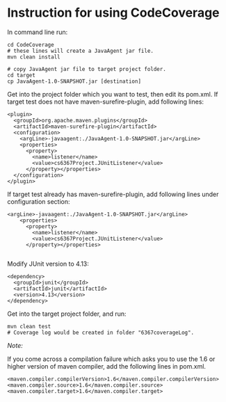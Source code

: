 <h1>Instruction for using CodeCoverage</h1>

In command line run:
```
cd CodeCoverage
# these lines will create a JavaAgent jar file.
mvn clean install
```
```
# copy JavaAgent jar file to target project folder.
cd target
cp JavaAgent-1.0-SNAPSHOT.jar [destination]
```

Get into the project folder which you want to test, then edit its pom.xml.
If target test does not have maven-surefire-plugin, add following lines:

```
<plugin>
  <groupId>org.apache.maven.plugins</groupId>
  <artifactId>maven-surefire-plugin</artifactId>
  <configuration>
    <argLine>-javaagent:./JavaAgent-1.0-SNAPSHOT.jar</argLine>
    <properties>
      <property>
        <name>listener</name>
        <value>cs6367Project.JUnitListener</value>
      </property></properties>
  </configuration>
</plugin>
```
If target test already has maven-surefire-plugin, add following lines under configuration section:
```
<argLine>-javaagent:./JavaAgent-1.0-SNAPSHOT.jar</argLine>
    <properties>
      <property>
        <name>listener</name>
        <value>cs6367Project.JUnitListener</value>
      </property></properties>
      
```
Modify JUnit version to 4.13:
```
<dependency>
  <groupId>junit</groupId>
  <artifactId>junit</artifactId>
  <version>4.13</version>
</dependency>
```
Get into the target project folder, and run:
```
mvn clean test
# Coverage log would be created in folder "6367coverageLog".
```

*Note:*

If you come across a compilation failure which asks you to use the 1.6 or higher version of maven compiler, add the 
following lines in pom.xml.

    <maven.compiler.compilerVersion>1.6</maven.compiler.compilerVersion>
    <maven.compiler.source>1.6</maven.compiler.source>
    <maven.compiler.target>1.6</maven.compiler.target>
